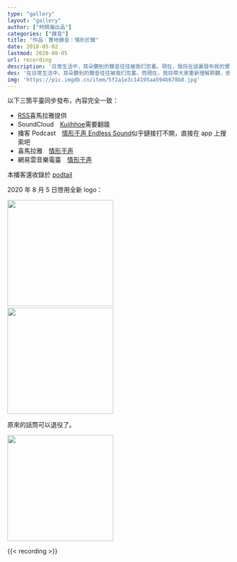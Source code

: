 ```yaml
---
type: "gallery"
layout: "gallery"
author: ["柯棋瀚出品"]
categories: ["錄音"]
title: "作品｜實地錄音：情形於聲"
date: 2018-05-02
lastmod: 2020-08-05
url: recording
description: '日常生活中，耳朵聽到的聲音往往被我们忽畧。現在，我将在這裏發布我的實地錄音，帶領你重新理解聆聽，感受聲音的強大表現力。請在安静的地方戴著耳機聽。<br>In daily life, the sound heard by the ear is often overlooked by us. Now, I will post my field recording here, trying to lead everyone re-understand listening, and feel the expressive power of the sound. Please wear headphones in a quiet place when listening.'
des: '在日常生活中，耳朵聽到的聲音往往被我们忽畧。而現在，我将帶大家重新理解聆聽，感受聲音的彊大表現力。'
img: 'https://pic.imgdb.cn/item/5f2a1e3c14195aa594b678b8.jpg'
---
```


<div class="vertical-false">

以下三箇平臺同步發布，內容完全一致：

- [RSS](http://www.ximalaya.com/album/30113938.xml)<n>喜馬拉雅提供</n>
- SoundCloud　[Kujihhoe](https://soundcloud.com/kujihhoe)<n>需要翻牆</n>
- 播客 Podcast　<a href="https://podcasts.apple.com/hk/podcast/%E6%83%85%E5%BD%A2%E4%BA%8E%E5%A3%B0-endless-sound/id1483568121" target="\_blank">情形于声 Endless Sound</a><n>似乎鏈接打不開，直接在 app 上搜索吧</n>
- 喜馬拉雅　<a href="https://www.ximalaya.com/renwen/30113938/" target="\_blank">情形于声</a>
- 網易雲音樂電臺　<a href="http://music.163.com/#/radio/527105637?userid=275990862" target="\_blank">情形于声</a>

本播客還收錄於 [podtail](https://podtail.com/podcast/--endless-sound/)

2020 年 8 月 5 日啓用全新 logo：

<img src="https://pic.imgdb.cn/item/5f2a1e3c14195aa594b678bb.jpg" width="240">
　　<img src="https://pic.imgdb.cn/item/5f2a104914195aa594b0f971.jpg" width="240">

原來的話筒可以退役了。

<img src="https://pic.imgdb.cn/item/5f29736f14195aa594836cfe.jpg" width="240">

</div>

{{< recording >}}